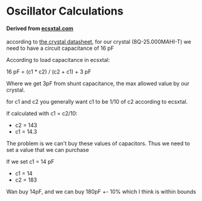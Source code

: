 # Oscillator Calculations
#### Derived from [ecsxtal.com](https://ecsxtal.com/oscillator-circuit-design)

according to [the crystal datasheet](http://txccrystal.com/images/pdf/8q-accuracy.pdf), 
for our crystal (8Q-25.000MAHI-T)
we need to have a circuit capacitance of 16 pF

According to load capacitance in ecsxtal:

16 pF = (c1 * c2) / (c2 + c1) + 3 pF


Where we get 3pF from shunt capacitance, the max allowed value by our crystal.

for c1 and c2 you generally want c1 to be 1/10 of c2 according to ecsxtal.

If calculated with c1 = c2/10:
- c2 = 143
- c1 = 14.3

The problem is we can't buy these values of capacitors. 
Thus we need to set a value that we can purchase

If we set c1 = 14 pF
- c1 = 14
- c2 = 183

Wan buy 14pF, and we can buy 180pF +- 10% which I think is within bounds



